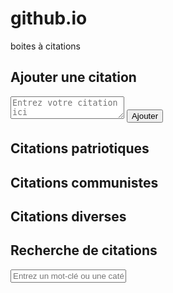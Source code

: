 # github.io
boites à citations
<!DOCTYPE html>
<html>
  <head>
    <meta charset="UTF-8">
    <title>Site de citations</title>
    <link rel="stylesheet" href="style.css">
  </head>
  <body>
    <div class="container">
      <div class="input-section">
        <h2>Ajouter une citation</h2>
        <textarea id="citation-input" placeholder="Entrez votre citation ici"></textarea>
        <button id="add-button">Ajouter</button>
      </div>
      <div class="citations-section">
        <div class="box" id="patriotiques">
          <h2>Citations patriotiques</h2>
        </div>
        <div class="box" id="communistes">
          <h2>Citations communistes</h2>
        </div>
        <div class="box" id="divers">
          <h2>Citations diverses</h2>
        </div>
      </div>
      <div class="search-section">
        <h2>Recherche de citations</h2>
        <input type="text" id="search-input" placeholder="Entrez un mot-clé ou une catégorie">
      </div>
    </div>
    <script src="script.js"></script>
  </body>
</html>
